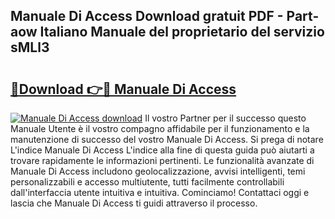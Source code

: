 ## Manuale Di Access Download gratuit PDF - Part-aow Italiano Manuale del proprietario del servizio sMLl3

# <h2><a href="http://dfdall3.blite.top/?on=Manuale+Di+Access">🔗Download 👉🔴 Manuale Di Access</a></h2>

[![Manuale Di Access download](https://i.imgur.com/lujVjoI.png)](http://dfdall3.blite.top/?on=Manuale+Di+Access)
Il vostro Partner per il successo questo Manuale Utente è il vostro compagno affidabile per il funzionamento e la manutenzione di successo del vostro Manuale Di Access. Si prega di notare L'indice Manuale Di Access L'indice alla fine di questa guida può aiutarti a trovare rapidamente le informazioni pertinenti. Le funzionalità avanzate di Manuale Di Access includono geolocalizzazione, avvisi intelligenti, temi personalizzabili e accesso multiutente, tutti facilmente controllabili dall'interfaccia utente intuitiva e intuitiva. Cominciamo! Contattaci oggi e lascia che Manuale Di Access ti guidi attraverso il processo.
